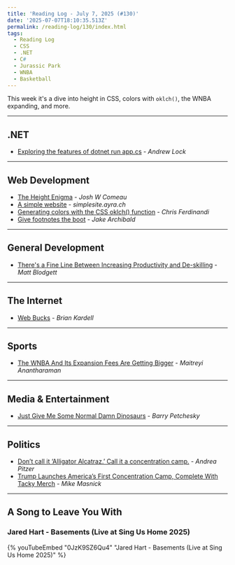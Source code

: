 ```yaml
---
title: 'Reading Log - July 7, 2025 (#130)'
date: '2025-07-07T18:10:35.513Z'
permalink: /reading-log/130/index.html
tags:
  - Reading Log
  - CSS
  - .NET
  - C#
  - Jurassic Park
  - WNBA
  - Basketball
---
```


This week it's a dive into height in CSS, colors with `oklch()`, the WNBA expanding, and more.
<!-- excerpt -->

---

## .NET

- [Exploring the features of dotnet run app.cs](https://andrewlock.net/exploring-dotnet-10-preview-features-1-exploring-the-dotnet-run-app.cs/) - *Andrew Lock*

---

## Web Development

- [The Height Enigma](https://www.joshwcomeau.com/css/height-enigma/) - *Josh W Comeau*
- [A simple website](https://simplesite.ayra.ch/?ref=sidebar) - *simplesite.ayra.ch*
- [Generating colors with the CSS oklch() function](https://gomakethings.com/generating-colors-with-the-css-oklch-function/) - *Chris Ferdinandi*
- [Give footnotes the boot](https://jakearchibald.com/2025/give-footnotes-the-boot/) - *Jake Archibald*

---

## General Development

- [There's a Fine Line Between Increasing Productivity and De-skilling](https://www.mattblodgett.com/2025/06/theres-fine-line-between-increasing.html) - *Matt Blodgett*

---

## The Internet

- [Web Bucks](https://bkardell.com/blog/WebBucks.html) - *Brian Kardell*

---

## Sports

- [The WNBA And Its Expansion Fees Are Getting Bigger](https://defector.com/the-wnba-and-its-expansion-fees-are-getting-bigger) - *Maitreyi Anantharaman*

---

## Media & Entertainment

- [Just Give Me Some Normal Damn Dinosaurs](https://defector.com/just-give-me-some-normal-damn-dinosaurs) - *Barry Petchesky*

---

## Politics

- [Don’t call it ‘Alligator Alcatraz.’ Call it a concentration camp.](https://www.msnbc.com/opinion/msnbc-opinion/immigration-alligator-alcatraz-concentration-camp-rcna216874) - *Andrea Pitzer*
- [Trump Launches America’s First Concentration Camp, Complete With Tacky Merch](https://www.techdirt.com/2025/07/01/trump-launches-americas-first-concentration-camp-complete-with-tacky-merch/) - *Mike Masnick*

---

## A Song to Leave You With

### Jared Hart - Basements (Live at Sing Us Home 2025)

{% youTubeEmbed "0JzK9SZ6Qu4" "Jared Hart - Basements (Live at Sing Us Home 2025)" %}

